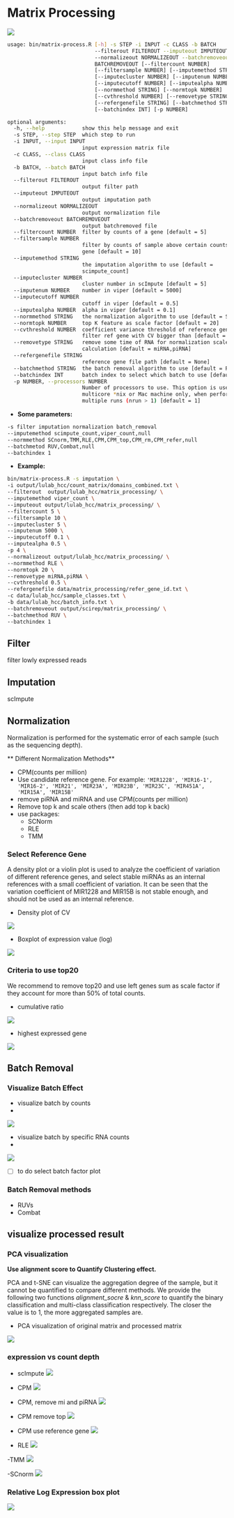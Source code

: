 # Matrix Processing   

![](img/pipeline_matrix.png)

```bash
usage: bin/matrix-process.R [-h] -s STEP -i INPUT -c CLASS -b BATCH
                            --filterout FILTEROUT --imputeout IMPUTEOUT
                            --normalizeout NORMALIZEOUT --batchremoveout
                            BATCHREMOVEOUT [--filtercount NUMBER]
                            [--filtersample NUMBER] [--imputemethod STRING]
                            [--imputecluster NUMBER] [--imputenum NUMBER]
                            [--imputecutoff NUMBER] [--imputealpha NUMBER]
                            [--normmethod STRING] [--normtopk NUMBER]
                            [--cvthreshold NUMBER] [--removetype STRING]
                            [--refergenefile STRING] [--batchmethod STRING]
                            [--batchindex INT] [-p NUMBER]

optional arguments:
  -h, --help            show this help message and exit
  -s STEP, --step STEP  which step to run
  -i INPUT, --input INPUT
                        input expression matrix file
  -c CLASS, --class CLASS
                        input class info file
  -b BATCH, --batch BATCH
                        input batch info file
  --filterout FILTEROUT
                        output filter path
  --imputeout IMPUTEOUT
                        output imputation path
  --normalizeout NORMALIZEOUT
                        output normalization file
  --batchremoveout BATCHREMOVEOUT
                        output batchremoved file
  --filtercount NUMBER  filter by counts of a gene [default = 5]
  --filtersample NUMBER
                        filter by counts of sample above certain counts of a
                        gene [default = 10]
  --imputemethod STRING
                        the imputation algorithm to use [default =
                        scimpute_count]
  --imputecluster NUMBER
                        cluster number in scImpute [default = 5]
  --imputenum NUMBER    number in viper [default = 5000]
  --imputecutoff NUMBER
                        cutoff in viper [default = 0.5]
  --imputealpha NUMBER  alpha in viper [default = 0.1]
  --normmethod STRING   the normalization algorithm to use [default = SCNorm]
  --normtopk NUMBER     top K feature as scale factor [default = 20]
  --cvthreshold NUMBER  coefficient variance threshold of reference gene,
                        filter ref gene with CV bigger than [default = 0.5]
  --removetype STRING   remove some time of RNA for normalization scale factor
                        calculation [default = miRNA,piRNA]
  --refergenefile STRING
                        reference gene file path [default = None]
  --batchmethod STRING  the batch removal algorithm to use [default = RUV]
  --batchindex INT      batch index to select which batch to use [default = 1]
  -p NUMBER, --processors NUMBER
                        Number of processors to use. This option is useful on
                        multicore *nix or Mac machine only, when performing
                        multiple runs (nrun > 1) [default = 1]
```

- **Some parameters:**

```bash
-s filter imputation normalization batch_removal
--imputemethod scimpute_count,viper_count,null
--normmethod SCnorm,TMM,RLE,CPM,CPM_top,CPM_rm,CPM_refer,null
--batchmetod RUV,Combat,null
--batchindex 1
```

- **Example:**

```bash
bin/matrix-process.R -s imputation \
-i output/lulab_hcc/count_matrix/domains_combined.txt \
--filterout  output/lulab_hcc/matrix_processing/ \
--imputemethod viper_count \
--imputeout output/lulab_hcc/matrix_processing/ \
--filtercount 5 \
--filtersample 10 \
--imputecluster 5 \
--imputenum 5000 \
--imputecutoff 0.1 \
--imputealpha 0.5 \
-p 4 \
--normalizeout output/lulab_hcc/matrix_processing/ \
--normmethod RLE \
--normtopk 20 \
--removetype miRNA,piRNA \
--cvthreshold 0.5 \
--refergenefile data/matrix_processing/refer_gene_id.txt \
-c data/lulab_hcc/sample_classes.txt \
-b data/lulab_hcc/batch_info.txt \
--batchremoveout output/scirep/matrix_processing/ \
--batchmethod RUV \
--batchindex 1
```


## Filter
filter lowly expressed reads

## Imputation
scImpute


## Normalization
Normalization is performed for the systematic error of each sample (such as the sequencing depth).

** Different Normalization Methods**

* CPM\(counts per million\)
* Use candidate reference gene. For example: `'MIR1228', 'MIR16-1', 'MIR16-2', 'MIR21', 'MIR23A', 'MIR23B', 'MIR23C', 'MIR451A', 'MIR15A', 'MIR15B'`
* remove piRNA and miRNA and use CPM\(counts per million\)
* Remove top k and scale others (then add top k back)
* use packages:
    * SCNorm
    * RLE
    * TMM


### Select Reference Gene

A density plot or a violin plot is used to analyze the coefficient of variation of different reference genes, and select stable miRNAs as an internal references with a small coefficient of variation. It can be seen that the variation coefficient of MIR1228 and MIR15B is not stable enough, and should not be used as an internal reference.

- Density plot of CV

![](img/cv_density.png) 

- Boxplot of expression value (log)


![](img/refer_box.png)


### Criteria to use top20

We recommend to remove top20 and use left genes sum as scale factor if they account for more than 50% of total counts.

- cumulative ratio


![](img/topk.png)

- highest expressed gene


![](img/plot_highest_exprs.png)



## Batch Removal

### Visualize Batch Effect
- visualize batch by counts
- 
![](img/show_batch.png)

- visualize batch by specific RNA counts
- 
![](img/show_batch_rna.png)

- [ ] to do select batch factor plot


### Batch Removal methods

* RUVs
* Combat



## visualize processed result
### PCA visualization
**Use alignment score to Quantify Clustering effect.**

PCA and t-SNE can visualize the aggregation degree of the sample, but it cannot be quantified to compare different methods. We provide the following two functions _alignment\_socre_ & _knn\_score_ to quantify the binary classification and multi-class classification respectively. The closer the value is to 1, the more aggregated samples are.


- PCA visualization of original matrix and processed matrix


![](img/PCA.png)


### expression vs count depth

- scImpute
![](img/mat_impute_count_depth.png)

- CPM
![](img/mat_cpm_count_depth.png)

- CPM, remove mi and piRNA
![](img/mat_cpm_rm_count_depth.png)

- CPM remove top
![](img/mat_cpm_top_count_depth.png)

- CPM use reference gene
![](img/mat_cpm_refer_count_depth.png)

- RLE
![](img/mat_rle_count_depth.png)

-TMM
![](img/mat_tmm_count_depth.png)

-SCnorm
![](img/mat_scnorm_count_depth.png)


### Relative Log Expression box plot
![](img/RLE.png)



